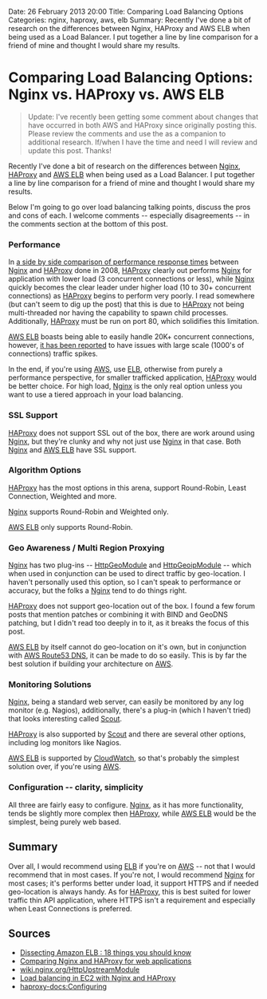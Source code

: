 Date: 26 February 2013 20:00
Title: Comparing Load Balancing Options
Categories: nginx, haproxy, aws, elb
Summary: Recently I've done a bit of research on the differences between Nginx, HAProxy and AWS ELB when being used as a Load Balancer. I put together a line by line comparison for a friend of mine and thought I would share my results.


# Comparing Load Balancing Options: Nginx vs. HAProxy vs. AWS ELB

> Update: I've recently been getting some comment about changes that have occurred in both AWS and HAProxy since originally posting this. Please review the comments and use the as a companion to additional research. If/when I have the time and need I will review and update this post. Thanks!

Recently I've done a bit of research on the differences between [Nginx], [HAProxy] and [AWS ELB] when being used as a Load Balancer. I put together a line by line comparison for a friend of mine and thought I would share my results.

Below I'm going to go over load balancing talking points, discuss the pros and cons of each. I welcome comments -- especially disagreements -- in the comments section at the bottom of this post.


### Performance

In [a side by side comparison of performance response times](http://affectioncode.wordpress.com/2008/06/11/comparing-nginx-and-haproxy-for-web-applications/) between [Nginx] and [HAProxy] done in 2008, [HAProxy] clearly out performs [Nginx] for application with lower load (3 concurrent connections or less), while [Nginx] quickly becomes the clear leader under higher load (10 to 30+ concurrent connections) as [HAProxy] begins to perform very poorly. I read somewhere (but can't seem to dig up the post) that this is due to [HAProxy] not being multi-threaded nor having the capability to spawn child processes. Additionally, [HAProxy] must be run on port 80, which solidifies this limitation. 

[AWS ELB] boasts being able to easily handle 20K+ concurrent connections, however, [it has been reported][1] to have issues with large scale (1000's of connections) traffic spikes.

In the end, if you're using [AWS], use [ELB], otherwise from purely a performance perspective, for smaller trafficked application, [HAProxy] would be better choice. For high load, [Nginx] is the only real option unless you want to use a tiered approach in your load balancing. 


### SSL Support

[HAProxy] does not support SSL out of the box, there are work around using [Nginx], but they're clunky and why not just use [Nginx] in that case. Both [Nginx] and [AWS ELB] have SSL support.


### Algorithm Options

[HAProxy] has the most options in this arena, support Round-Robin, Least Connection, Weighted and more.

[Nginx] supports Round-Robin and Weighted only.

[AWS ELB] only supports Round-Robin.


### Geo Awareness / Multi Region Proxying

[Nginx] has two plug-ins -- [HttpGeoModule](http://wiki.nginx.org/HttpGeoModule) and [HttpGeoipModule](http://wiki.nginx.org/HttpGeoIPModule) -- which when used in conjunction can be used to direct traffic by geo-location. I haven't personally used this option, so I can't speak to performance or accuracy, but the folks a [Nginx] tend to do things right.

[HAProxy] does not support geo-location out of the box. I found a few forum posts that mention patches or combining it with BIND and GeoDNS patching, but I didn't read too deeply in to it, as it breaks the focus of this post.

[AWS ELB] by itself cannot do geo-location on it's own, but in conjunction with [AWS Route53 DNS](http://aws.amazon.com/route53/), it can be made to do so easily. This is by far the best solution if building your architecture on [AWS]. 


### Monitoring Solutions

[Nginx], being a standard web server, can easily be monitored by any log monitor (e.g. Nagios), additionally, there's a plug-in (which I haven't tried) that looks interesting called [Scout](https://scoutapp.com/plugin_urls/72-nginx-monitoring).

[HAProxy] is also supported by [Scout](http://blog.scoutapp.com/articles/2011/10/21/monitoring-haproxy) and there are several other options, including log monitors like Nagios.

[AWS ELB] is supported by [CloudWatch](http://aws.amazon.com/cloudwatch/), so that's probably the simplest solution over, if you're using [AWS].


### Configuration -- clarity, simplicity

All three are fairly easy to configure. [Nginx], as it has more functionality, tends be slightly more complex then [HAProxy], while [AWS ELB] would be the simplest, being purely web based. 


## Summary

Over all, I would recommend using [ELB] if you're on [AWS] -- not that I would recommend that in most cases. If you're not, I would recommend [Nginx] for most cases; it's performs better under load, it support HTTPS and if needed geo-location is always handy. As for [HAProxy], this is best suited for lower traffic thin API application, where HTTPS isn't a requirement and especially when Least Connections is preferred.


## Sources

- [Dissecting Amazon ELB : 18 things you should know][1]
- [Comparing Nginx and HAProxy for web applications](http://affectioncode.wordpress.com/2008/06/11/comparing-nginx-and-haproxy-for-web-applications/)
- [wiki.nginx.org/HttpUpstreamModule](http://wiki.nginx.org/HttpUpstreamModule)
- [Load balancing in EC2 with Nginx and HAProxy](http://www.evanhoffman.com/evan/2012/01/09/load-balancing-in-ec2-with-nginx-and-haproxy/)
- [haproxy-docs:Configuring](http://code.google.com/p/haproxy-docs/wiki/Configuring)


[Nginx]:http://nginx.org/
[HAProxy]:http://haproxy.1wt.eu/
[AWS ELB]:http://aws.amazon.com/elasticloadbalancing/
[ELB]:http://aws.amazon.com/elasticloadbalancing/
[AWS]:http://aws.amazon.com/
[1]:http://harish11g.blogspot.com/2012/07/aws-elastic-load-balancing-elb-amazon.html

